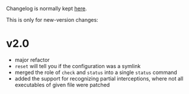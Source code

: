 Changelog is normally kept [here](https://github.com/Cervi-Robotics/interceptor/releases).

This is only for new-version changes:

# v2.0

* major refactor
* `reset` will tell you if the configuration was a symlink
* merged the role of `check` and `status` into a single `status` command
* added the support for recognizing partial interceptions,
  where not all executables of given file were patched

